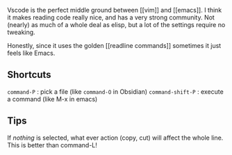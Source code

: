 Vscode is the perfect middle ground between [[vim]] and [[emacs]]. I think it makes reading code really nice, and has a very strong community. Not (nearly) as much of a whole deal as elisp, but a lot of the settings require no tweaking. 

Honestly, since it uses the golden [[readline commands]] sometimes it just feels like Emacs. 

## Shortcuts
`command-P` : pick a file (like `command-O` in Obsidian)
`command-shift-P` : execute a command (like M-x in emacs)

## Tips
If *nothing* is selected, what ever action (copy, cut) will affect the whole line. This is better than command-L!


